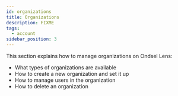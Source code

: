 ```yaml
---
id: organizations
title: Organizations
description: FIXME
tags:
  - account
sidebar_position: 3
---
```


This section explains how to manage organizations on Ondsel Lens:

- What types of organizations are available
- How to create a new organization and set it up
- How to manage users in the organization
- How to delete an organization